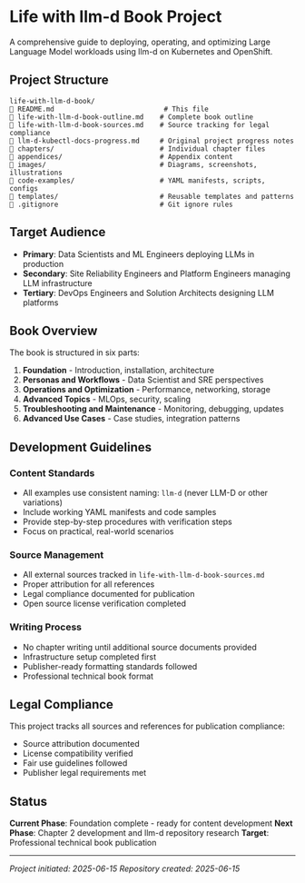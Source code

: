 # Life with llm-d Book Project

A comprehensive guide to deploying, operating, and optimizing Large Language Model workloads using llm-d on Kubernetes and OpenShift.

## Project Structure

```
life-with-llm-d-book/
   README.md                           # This file
   life-with-llm-d-book-outline.md    # Complete book outline
   life-with-llm-d-book-sources.md    # Source tracking for legal compliance
   llm-d-kubectl-docs-progress.md     # Original project progress notes
   chapters/                          # Individual chapter files
   appendices/                        # Appendix content
   images/                            # Diagrams, screenshots, illustrations
   code-examples/                     # YAML manifests, scripts, configs
   templates/                         # Reusable templates and patterns
   .gitignore                         # Git ignore rules
```

## Target Audience

- **Primary**: Data Scientists and ML Engineers deploying LLMs in production
- **Secondary**: Site Reliability Engineers and Platform Engineers managing LLM infrastructure
- **Tertiary**: DevOps Engineers and Solution Architects designing LLM platforms

## Book Overview

The book is structured in six parts:

1. **Foundation** - Introduction, installation, architecture
2. **Personas and Workflows** - Data Scientist and SRE perspectives
3. **Operations and Optimization** - Performance, networking, storage
4. **Advanced Topics** - MLOps, security, scaling
5. **Troubleshooting and Maintenance** - Monitoring, debugging, updates
6. **Advanced Use Cases** - Case studies, integration patterns

## Development Guidelines

### Content Standards

- All examples use consistent naming: `llm-d` (never LLM-D or other variations)
- Include working YAML manifests and code samples
- Provide step-by-step procedures with verification steps
- Focus on practical, real-world scenarios

### Source Management

- All external sources tracked in `life-with-llm-d-book-sources.md`
- Proper attribution for all references
- Legal compliance documented for publication
- Open source license verification completed

### Writing Process

- No chapter writing until additional source documents provided
- Infrastructure setup completed first
- Publisher-ready formatting standards followed
- Professional technical book format

## Legal Compliance

This project tracks all sources and references for publication compliance:

- Source attribution documented
- License compatibility verified
- Fair use guidelines followed
- Publisher legal requirements met

## Status

**Current Phase**: Foundation complete - ready for content development
**Next Phase**: Chapter 2 development and llm-d repository research
**Target**: Professional technical book publication

---

*Project initiated: 2025-06-15*
*Repository created: 2025-06-15*
